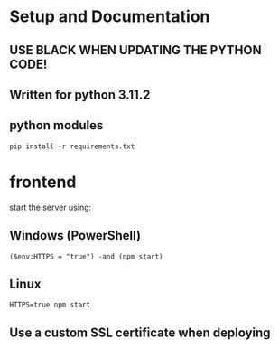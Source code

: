 # Setup and Documentation

## USE BLACK WHEN UPDATING THE PYTHON CODE!

## Written for python 3.11.2

## python modules

`pip install -r requirements.txt`
# frontend

start the server using:

## Windows (PowerShell)

`($env:HTTPS = "true") -and (npm start)`

## Linux

`HTTPS=true npm start`

## Use a custom SSL certificate when deploying
